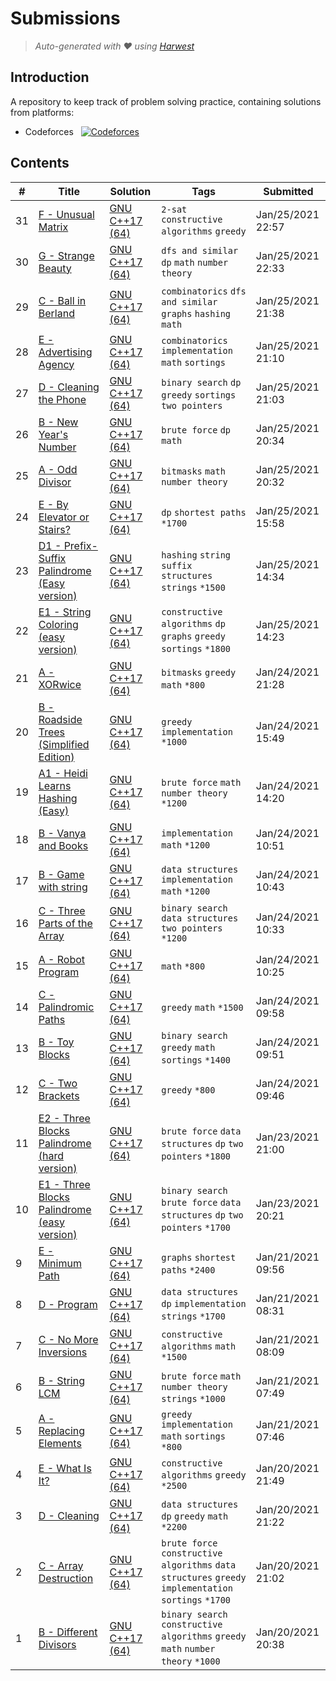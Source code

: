 Submissions
======================
> *Auto-generated with ❤ using [Harwest](https://github.com/nileshsah/harwest-tool)*

## Introduction

A repository to keep track of problem solving practice, containing solutions from platforms:
* Codeforces &nbsp; [![Codeforces](https://run.kaist.ac.kr/badges/codeforces/3.141.svg)](https://codeforces.com/profile/3.141)


## Contents

| # | Title | Solution | Tags | Submitted |
|---| ----- | -------- | ---- | --------- |
31 | [F - Unusual Matrix](https://codeforces.com/contest/1475/problem/F) | [GNU C++17 (64)](./codeforces/1475/F.cpp) | `2-sat` `constructive algorithms` `greedy` | Jan/25/2021 22:57 | 
30 | [G - Strange Beauty](https://codeforces.com/contest/1475/problem/G) | [GNU C++17 (64)](./codeforces/1475/G.cpp) | `dfs and similar` `dp` `math` `number theory` | Jan/25/2021 22:33 | 
29 | [C - Ball in Berland](https://codeforces.com/contest/1475/problem/C) | [GNU C++17 (64)](./codeforces/1475/C.cpp) | `combinatorics` `dfs and similar` `graphs` `hashing` `math` | Jan/25/2021 21:38 | 
28 | [E - Advertising Agency](https://codeforces.com/contest/1475/problem/E) | [GNU C++17 (64)](./codeforces/1475/E.cpp) | `combinatorics` `implementation` `math` `sortings` | Jan/25/2021 21:10 | 
27 | [D - Cleaning the Phone](https://codeforces.com/contest/1475/problem/D) | [GNU C++17 (64)](./codeforces/1475/D.cpp) | `binary search` `dp` `greedy` `sortings` `two pointers` | Jan/25/2021 21:03 | 
26 | [B - New Year's Number](https://codeforces.com/contest/1475/problem/B) | [GNU C++17 (64)](./codeforces/1475/B.cpp) | `brute force` `dp` `math` | Jan/25/2021 20:34 | 
25 | [A - Odd Divisor](https://codeforces.com/contest/1475/problem/A) | [GNU C++17 (64)](./codeforces/1475/A.cpp) | `bitmasks` `math` `number theory` | Jan/25/2021 20:32 | 
24 | [E - By Elevator or Stairs?](https://codeforces.com/contest/1249/problem/E) | [GNU C++17 (64)](./codeforces/1249/E.cpp) | `dp` `shortest paths` `*1700` | Jan/25/2021 15:58 | 
23 | [D1 - Prefix-Suffix Palindrome (Easy version)](https://codeforces.com/contest/1326/problem/D1) | [GNU C++17 (64)](./codeforces/1326/D1.cpp) | `hashing` `string suffix structures` `strings` `*1500` | Jan/25/2021 14:34 | 
22 | [E1 - String Coloring (easy version)](https://codeforces.com/contest/1296/problem/E1) | [GNU C++17 (64)](./codeforces/1296/E1.cpp) | `constructive algorithms` `dp` `graphs` `greedy` `sortings` `*1800` | Jan/25/2021 14:23 | 
21 | [A - XORwice](https://codeforces.com/contest/1421/problem/A) | [GNU C++17 (64)](./codeforces/1421/A.cpp) | `bitmasks` `greedy` `math` `*800` | Jan/24/2021 21:28 | 
20 | [B - Roadside Trees (Simplified Edition)](https://codeforces.com/contest/265/problem/B) | [GNU C++17 (64)](./codeforces/265/B.cpp) | `greedy` `implementation` `*1000` | Jan/24/2021 15:49 | 
19 | [A1 - Heidi Learns Hashing (Easy)](https://codeforces.com/contest/1184/problem/A1) | [GNU C++17 (64)](./codeforces/1184/A1.cpp) | `brute force` `math` `number theory` `*1200` | Jan/24/2021 14:20 | 
18 | [B - Vanya and Books](https://codeforces.com/contest/552/problem/B) | [GNU C++17 (64)](./codeforces/552/B.cpp) | `implementation` `math` `*1200` | Jan/24/2021 10:51 | 
17 | [B - Game with string](https://codeforces.com/contest/1104/problem/B) | [GNU C++17 (64)](./codeforces/1104/B.cpp) | `data structures` `implementation` `math` `*1200` | Jan/24/2021 10:43 | 
16 | [C - Three Parts of the Array](https://codeforces.com/contest/1006/problem/C) | [GNU C++17 (64)](./codeforces/1006/C.cpp) | `binary search` `data structures` `two pointers` `*1200` | Jan/24/2021 10:33 | 
15 | [A - Robot Program](https://codeforces.com/contest/1452/problem/A) | [GNU C++17 (64)](./codeforces/1452/A.cpp) | `math` `*800` | Jan/24/2021 10:25 | 
14 | [C - Palindromic Paths](https://codeforces.com/contest/1366/problem/C) | [GNU C++17 (64)](./codeforces/1366/C.cpp) | `greedy` `math` `*1500` | Jan/24/2021 09:58 | 
13 | [B - Toy Blocks](https://codeforces.com/contest/1452/problem/B) | [GNU C++17 (64)](./codeforces/1452/B.cpp) | `binary search` `greedy` `math` `sortings` `*1400` | Jan/24/2021 09:51 | 
12 | [C - Two Brackets](https://codeforces.com/contest/1452/problem/C) | [GNU C++17 (64)](./codeforces/1452/C.cpp) | `greedy` `*800` | Jan/24/2021 09:46 | 
11 | [E2 - Three Blocks Palindrome (hard version)](https://codeforces.com/contest/1335/problem/E2) | [GNU C++17 (64)](./codeforces/1335/E2.cpp) | `brute force` `data structures` `dp` `two pointers` `*1800` | Jan/23/2021 21:00 | 
10 | [E1 - Three Blocks Palindrome (easy version)](https://codeforces.com/contest/1335/problem/E1) | [GNU C++17 (64)](./codeforces/1335/E1.cpp) | `binary search` `brute force` `data structures` `dp` `two pointers` `*1700` | Jan/23/2021 20:21 | 
9 | [E - Minimum Path](https://codeforces.com/contest/1473/problem/E) | [GNU C++17 (64)](./codeforces/1473/E.cpp) | `graphs` `shortest paths` `*2400` | Jan/21/2021 09:56 | 
8 | [D - Program](https://codeforces.com/contest/1473/problem/D) | [GNU C++17 (64)](./codeforces/1473/D.cpp) | `data structures` `dp` `implementation` `strings` `*1700` | Jan/21/2021 08:31 | 
7 | [C - No More Inversions](https://codeforces.com/contest/1473/problem/C) | [GNU C++17 (64)](./codeforces/1473/C.cpp) | `constructive algorithms` `math` `*1500` | Jan/21/2021 08:09 | 
6 | [B - String LCM](https://codeforces.com/contest/1473/problem/B) | [GNU C++17 (64)](./codeforces/1473/B.cpp) | `brute force` `math` `number theory` `strings` `*1000` | Jan/21/2021 07:49 | 
5 | [A - Replacing Elements](https://codeforces.com/contest/1473/problem/A) | [GNU C++17 (64)](./codeforces/1473/A.cpp) | `greedy` `implementation` `math` `sortings` `*800` | Jan/21/2021 07:46 | 
4 | [E - What Is It?](https://codeforces.com/contest/1474/problem/E) | [GNU C++17 (64)](./codeforces/1474/E.cpp) | `constructive algorithms` `greedy` `*2500` | Jan/20/2021 21:49 | 
3 | [D - Cleaning](https://codeforces.com/contest/1474/problem/D) | [GNU C++17 (64)](./codeforces/1474/D.cpp) | `data structures` `dp` `greedy` `math` `*2200` | Jan/20/2021 21:22 | 
2 | [C - Array Destruction](https://codeforces.com/contest/1474/problem/C) | [GNU C++17 (64)](./codeforces/1474/C.cpp) | `brute force` `constructive algorithms` `data structures` `greedy` `implementation` `sortings` `*1700` | Jan/20/2021 21:02 | 
1 | [B - Different Divisors](https://codeforces.com/contest/1474/problem/B) | [GNU C++17 (64)](./codeforces/1474/B.cpp) | `binary search` `constructive algorithms` `greedy` `math` `number theory` `*1000` | Jan/20/2021 20:38 | 
